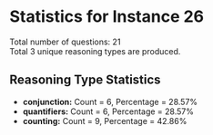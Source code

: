 # Statistics for Instance 26<br/>
Total number of questions: 21<br/>
Total 3 unique reasoning types are produced.<br/>
## Reasoning Type Statistics<br/>
- **conjunction:** Count = 6, Percentage = 28.57%<br/>
- **quantifiers:** Count = 6, Percentage = 28.57%<br/>
- **counting:** Count = 9, Percentage = 42.86%<br/>
